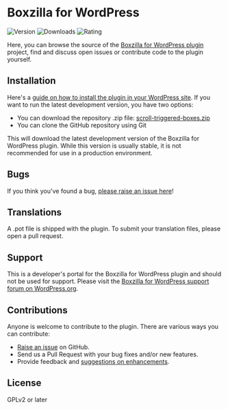 Boxzilla for WordPress
======================
![Version](https://img.shields.io/wordpress/plugin/v/scroll-triggered-boxes.svg)
![Downloads](https://img.shields.io/wordpress/plugin/dt/scroll-triggered-boxes.svg)
![Rating](https://img.shields.io/wordpress/plugin/r/scroll-triggered-boxes.svg)

Here, you can browse the source of the [Boxzilla for WordPress plugin](https://wordpress.org/plugins/scroll-triggered-boxes/) project, find and discuss open issues or contribute code to the plugin yourself.

Installation
------------

Here's a [guide on how to install the plugin in your WordPress site](https://wordpress.org/plugins/scroll-triggered-boxes/installation/).
If you want to run the latest development version, you have two options:

* You can download the repository .zip file: [scroll-triggered-boxes.zip](https://github.com/ibericode/boxzilla/archive/master.zip)
* You can clone the GitHub repository using Git

This will download the latest development version of the Boxzilla for WordPress plugin. While this version is usually stable,
it is not recommended for use in a production environment.

Bugs
----
If you think you've found a bug, [please raise an issue here](https://github.com/ibericode/boxzilla/issues?state=open)!

Translations
-------------
A .pot file is shipped with the plugin. To submit your translation files, please open a pull request.

Support
-------
This is a developer's portal for the Boxzilla for WordPress plugin and should not be used for support. Please visit the
[Boxzilla for WordPress support forum on WordPress.org](https://wordpress.org/support/plugin/scroll-triggered-boxes).

Contributions
-------------
Anyone is welcome to contribute to the plugin. There are various ways you can contribute:

* [Raise an issue](https://github.com/ibericode/boxzilla/issues) on GitHub.
* Send us a Pull Request with your bug fixes and/or new features.
* Provide feedback and [suggestions on enhancements](https://github.com/ibericode/boxzilla/issues?direction=desc&labels=Enhancement&page=1&sort=created&state=open).


License
-------------
GPLv2 or later
